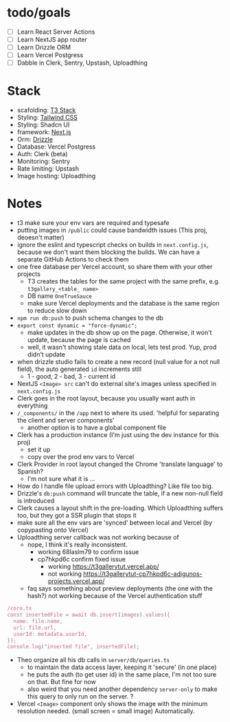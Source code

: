 # todo/goals

- [ ] Learn React Server Actions
- [ ] Learn NextJS app router
- [ ] Learn Drizzle ORM
- [ ] Learn Vercel Postgress
- [ ] Dabble in Clerk, Sentry, Upstash, Uploadthing

# Stack

- scafolding: [T3 Stack](https://create.t3.gg/)
- Styling: [Tailwind CSS](https://tailwindcss.com)
- Styling: Shadcn UI
- framework: [Next.js](https://nextjs.org)
- Orm: [Drizzle](https://orm.drizzle.team)
- Database: Vercel Postgress
- Auth: Clerk (beta)
- Monitoring: Sentry
- Rate limiting: Upstash
- Image hosting: Uploadthing

# Notes

- t3 make sure your env vars are required and typesafe
- putting images in `/public` could cause bandwidth issues (This proj, deoesn't matter)
- ignore the eslint and typescript checks on builds in `next.config.js`, because we don't want them blocking the builds. We can have a separate GitHub Actions to check them
- one free database per Vercel account, so share them with your other projects
  - T3 creates the tables for the same project with the same prefix, e.g. `t3gallery_<table_ name>`
  - DB name `OneTrueSauce`
  - make sure Vercel deployments and the database is the same region to reduce slow down
- `npm run db:push` to push schema changes to the db
- `export const dynamic = "force-dynamic";`
  - make updates in the db show up on the page. Otherwise, it won't update, because the page is cached
  - well, it wasn't showing stale data on local, lets test prod. Yup, prod didn't update
- when drizzle studio fails to create a new record (null value for a not null field), the auto generated `id` increments still
  - 1 - good, 2 - bad, 3 - current id
- NextJS `<Image> src` can't do external site's images unless specified in `next.config.js`
- Clerk goes in the root layout, because you usually want auth in everything
- `/_components/` in the `/app` next to where its used. 'helpful for separating the client and server components'
  - another option is to have a global component file
- Clerk has a production instance (I'm just using the dev instance for this proj)
  - set it up
  - copy over the prod env vars to Vercel
- Clerk Provider in root layout changed the Chrome 'translate language' to Spanish?
  - I'm not sure what it is ...
- How do I handle file upload errors with Uploadthing? Like file too big.
- Drizzle's `db:push` command will truncate the table, if a new non-null field is introduced
- Clerk causes a layout shift in the pre-loading. Which Uploadthing suffers too, but they got a SSR plugin that stops it
- make sure all the env vars are 'synced' between local and Vercel (by copypasting onto Vercel)
- Uploadthing server callback was not working because of
  - nope, I think it's really inconsistent.
    - working 68laslm79 to confirm issue
    - cp7hkpd6c confirm fixed issue
      - working https://t3gallerytut.vercel.app/
      - not working https://t3gallerytut-cp7hkpd6c-adigunos-projects.vercel.app/
  - faq says something about preview deployments (the one with the hash?) not working because of the Vercel authentication stuff

```js
/core.ts
const insertedFile = await db.insert(images).values({
  name: file.name,
  url: file.url,
  userId: metadata.userId,
});
console.log("inserted file", insertedFile);
```

- Theo organize all his db calls in `server/db/queries.ts`
  - to maintain the data access layer, keeping it 'secure' (in one place)
  - he puts the auth (to get user id) in the same place, I'm not too sure on that. But fine for now
  - also weird that you need another dependency `server-only` to make this query to only run on the server. ?
- Vercel `<Image>` component only shows the image with the minimum resolution needed. (small screen = small image) Automatically.
